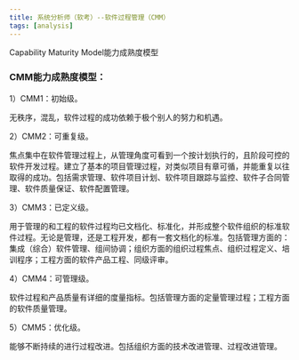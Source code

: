 ```yaml
---
title: 系统分析师（软考）--软件过程管理（CMM）
tags: [analysis]
---
```


Capability Maturity Model能力成熟度模型

### CMM能力成熟度模型： 

1）CMM1：初始级。

无秩序，混乱，软件过程的成功依赖于极个别人的努力和机遇。

2）CMM2：可重复级。

焦点集中在软件管理过程上，从管理角度可看到一个按计划执行的，且阶段可控的软件开发过程。建立了基本的项目管理过程，对类似项目有章可循，并能重复以往取得的成功。包括需求管理、软件项目计划、软件项目跟踪与监控、软件子合同管理、软件质量保证、软件配置管理。 

3）CMM3：已定义级。

用于管理的和工程的软件过程均已文档化、标准化，并形成整个软件组织的标准软件过程。无论是管理，还是工程开发，都有一套文档化的标准。包括管理方面的：集成（综合）软件管理、组间协调；组织方面的组织过程焦点、组织过程定义、培训程序；工程方面的软件产品工程、同级评审。 

4）CMM4：可管理级。

软件过程和产品质量有详细的度量指标。包括管理方面的定量管理过程；工程方面的软件质量管理。 

5）CMM5：优化级。

能够不断持续的进行过程改进。包括组织方面的技术改进管理、过程改进管理。